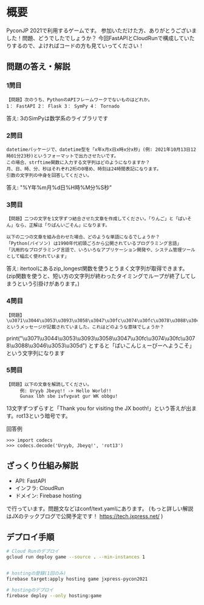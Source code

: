# 概要

PyconJP 2021で利用するゲームです。
参加いただけた方、ありがとうございました！問題、どうでしたでしょうか？
今回FastAPIとCloudRunで構成していたりするので、よければコードの方も見ていってください！


## 問題の答え・解説

### 1問目

```
【問題】次のうち、PythonのAPIフレームワークでないものはどれか。
1： FastAPI 2： Flask 3： SymPy 4： Tornado
```

答え: 3のSimPyは数学系のライブラリです


### 2問目

```
datetimeパッケージで、datetime型を「x年x月x日x時x分x秒」(例: 2021年10月13日12時01分23秒)というフォーマットで出力させたいです。
この場合、strftime関数に入力する文字列はどのようになりますか？
月、日、時、分、秒はそれぞれ2桁の0埋め、時刻は24時間表記になります。
引数の文字列の中身を回答してください。
```

答え: "%Y年%m月%d日%H時%M分%S秒"

### 3問目

```
【問題】二つの文字を1文字ずつ結合させた文章を作成してください。「りんご」と「ぱいそん」なら、正解は「りぱんいごそん」になります。

以下の二つの文章を組み合わせた場合、どのような単語になるでしょうか？
「Python(パイソン) は1990年代初頭ごろから公開されているプログラミング言語」
「汎用的なプログラミング言語で、いろいろなアプリケーション開発や、システム管理ツールとして幅広く使われています」
```

答え: itertoolにあるzip_longest関数を使うとうまく文字列が取得できます。
(zip関数を使うと、短い方の文字列が終わったタイミングでループが終了してしまうという引掛けがあります。)

### 4問目

```
【問題】\u3071\u3044\u3053\u3093\u3058\u3047\u30fc\u3074\u30fc\u3078\u3088\u3046\u3053\u305d というメッセージが記載されていました。これはどのような意味でしょうか？
```

print("\u3071\u3044\u3053\u3093\u3058\u3047\u30fc\u3074\u30fc\u3078\u3088\u3046\u3053\u305d") とすると「ぱいこんじぇーぴーへようこそ」という文字列になります

### 5問目

```
【問題】以下の文章を解読してください。
     例: Uryyb Jbeyq!! -> Hello World!!
     Gunax lbh sbe ivfvgvat gur WK obbgu!
```

13文字ずつずらすと「Thank you for visiting the JX booth!」という答えが出ます。rot13という暗号です。

回答例
```
>>> import codecs
>>> codecs.decode('Uryyb, Jbeyq!', 'rot13')
```

## ざっくり仕組み解説

- API: FastAPI
- インフラ: CloudRun
- ドメイン: Firebase hosting

で行っています。問題文などはconf/text.yamlにあります。
(もっと詳しい解説はJXのテックブログで公開予定です！ https://tech.jxpress.net/ )
## デプロイ手順

```bash
# Cloud Runのデプロイ
gcloud run deploy game --source . --min-instances 1


# hostingの登録(1回のみ)
firebase target:apply hosting game jxpress-pycon2021

# hostingのデプロイ
firebase deploy --only hosting:game
```
